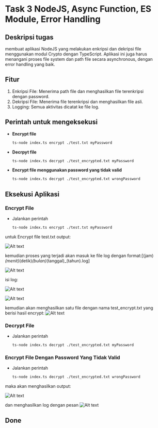 # Task 3 NodeJS, Async Function, ES Module, Error Handling

## Deskripsi tugas
membuat aplikasi NodeJS yang melakukan enkripsi dan
dekripsi file menggunakan modul Crypto dengan TypeScript. Aplikasi ini
juga harus menangani proses file system dan path file secara
asynchronous, dengan error handling yang baik.

## Fitur
1. Enkripsi File: Menerima path file dan menghasilkan file terenkripsi
dengan password.
2. Dekripsi File: Menerima file terenkripsi dan menghasilkan file asli.
3. Logging: Semua aktivitas dicatat ke file log.

## Perintah untuk mengeksekusi
- **Encrypt file**
   ```sh
   ts-node index.ts encrypt ./test.txt myPassword

- **Decrpyt file**
   ```sh
   ts-node index.ts decrypt ./test_encrypted.txt myPassword

- **Encrypt file menggunakan password yang tidak valid**
   ```sh
   ts-node index.ts decrypt ./test_encrypted.txt wrongPassword


## Eksekusi Aplikasi

### Encrypt File
- 
   Jalankan perintah
   ```sh
   ts-node index.ts encrypt ./test.txt myPassword

untuk Encrypt file test.txt
output:




![Alt text](ss1.png)



kemudian proses yang terjadi akan masuk ke file log dengan format:[(jam)_(menit)_(detik)_(bulan)_(tanggal)_(tahun).log]


![Alt text](ss2.png)



isi log:


![Alt text](ss3.png)



![Alt text](ss4.png)




kemudian akan menghasilkan satu file dengan nama test_encrypt.txt yang berisi hasil encrypt:
![Alt text](ss5.png)


### Decrypt File
- 
   Jalankan perintah
   ```sh
   ts-node index.ts decrypt ./test_encrypted.txt myPassword


### Encrypt File Dengan Password Yang Tidak Valid
-  
   Jalankan perintah
   ```sh
   ts-node index.ts decrypt ./test_encrypted.txt wrongPassword

maka akan menghasilkan output:

![Alt text](ss6.png)



dan menghasilkan log dengan pesan
![Alt text](ss7.png)


## Done




